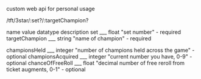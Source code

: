 custom web api for personal usage

/tft/3star/:set?/:targetChampion?



name value datatype description
set ___ float "set number" - required
targetChampion ___ string "name of champion" - required

championsHeld ___ integer "number of champions held across the game" - optional
championsAcquired ___ integer "current number you have, 0-9" - optional
chanceOfFreeRoll ___ float "decimal number of free reroll from ticket augments, 0-1" - optional


